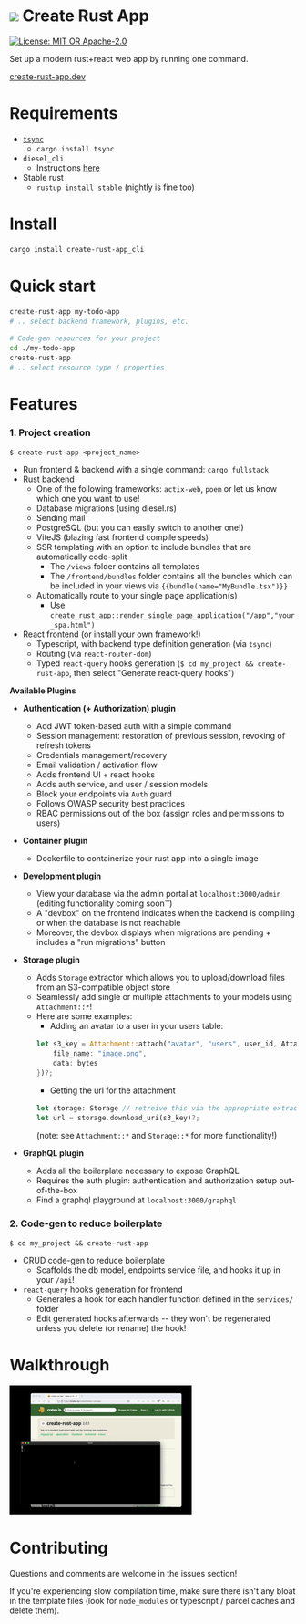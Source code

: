 # <img src="https://user-images.githubusercontent.com/4259838/150465966-7ac954d1-9f0c-48d4-a37a-10543b3bbfe1.png" height="40px"> Create Rust App

<a href="https://crates.io/crates/create-rust-app"><img src="https://img.shields.io/crates/v/create-rust-app.svg?style=for-the-badge" height="20" alt="License: MIT OR Apache-2.0" /></a>

Set up a modern rust+react web app by running one command.

[create-rust-app.dev](https://create-rust-app.dev)

# Requirements

- [`tsync`](https://github.com/Wulf/tsync)
  - ```cargo install tsync```
- `diesel_cli`
  - Instructions [here](http://diesel.rs/guides/getting-started#installing-diesel-cli)
- Stable rust
  - ```rustup install stable``` (nightly is fine too)

# Install

```sh
cargo install create-rust-app_cli
```

# Quick start

```sh
create-rust-app my-todo-app
# .. select backend framework, plugins, etc.
```

```sh
# Code-gen resources for your project
cd ./my-todo-app
create-rust-app
# .. select resource type / properties
```

# Features

### 1. Project creation
```
$ create-rust-app <project_name>
```

  - Run frontend & backend with a single command: `cargo fullstack`
  - Rust backend
    - One of the following frameworks: `actix-web`, `poem` or let us know which one you want to use!
    - Database migrations (using diesel.rs)
    - Sending mail
    - PostgreSQL (but you can easily switch to another one!)
    - ViteJS (blazing fast frontend compile speeds)
    - SSR templating with an option to include bundles that are automatically code-split
      - The `/views` folder contains all templates
      - The `/frontend/bundles` folder contains all the bundles which can be included in your views via `{{bundle(name="MyBundle.tsx")}}`
    - Automatically route to your single page application(s)
      - Use `create_rust_app::render_single_page_application("/app","your_spa.html")`
  - React frontend (or install your own framework!)
    - Typescript, with backend type definition generation (via `tsync`)
    - Routing (via `react-router-dom`)
    - Typed `react-query` hooks generation (`$ cd my_project && create-rust-app`, then select "Generate react-query hooks")

**Available Plugins**

- **Authentication (+ Authorization) plugin**
  - Add JWT token-based auth with a simple command
  - Session management: restoration of previous session, revoking of refresh tokens
  - Credentials management/recovery
  - Email validation / activation flow
  - Adds frontend UI + react hooks
  - Adds auth service, and user / session models
  - Block your endpoints via `Auth` guard
  - Follows OWASP security best practices
  - RBAC permissions out of the box (assign roles and permissions to users)
    

- **Container plugin**
  - Dockerfile to containerize your rust app into a single image
    

- **Development plugin**
  - View your database via the admin portal at `localhost:3000/admin` (editing functionality coming soon™)
  - A "devbox" on the frontend indicates when the backend is compiling or when the database is not reachable
  - Moreover, the devbox displays when migrations are pending + includes a "run migrations" button
    

- **Storage plugin**
  - Adds `Storage` extractor which allows you to upload/download files from an S3-compatible object store 
  - Seamlessly add single or multiple attachments to your models using `Attachment::*`!
  - Here are some examples:
    - Adding an avatar to a user in your users table: 
    ```rs
    let s3_key = Attachment::attach("avatar", "users", user_id, AttachmentData {
        file_name: "image.png",
        data: bytes
    })?;
    ```
    - Getting the url for the attachment
    ```rs
    let storage: Storage // retreive this via the appropriate extractor in your frameowrk of choice
    let url = storage.download_uri(s3_key)?;
    ```
    (note: see `Attachment::*` and `Storage::*` for more functionality!)
    

- **GraphQL plugin**
  - Adds all the boilerplate necessary to expose GraphQL
  - Requires the auth plugin: authentication and authorization setup out-of-the-box
  - Find a graphql playground at `localhost:3000/graphql`


### 2. Code-gen to reduce boilerplate
```
$ cd my_project && create-rust-app
```
  - CRUD code-gen to reduce boilerplate
    - Scaffolds the db model, endpoints service file, and hooks it up in your `/api`! 
  - `react-query` hooks generation for frontend
    - Generates a hook for each handler function defined in the `services/` folder 
    - Edit generated hooks afterwards -- they won't be regenerated unless you delete (or rename) the hook! 

# Walkthrough

[![Gif](docs/create-rust-app-v2.gif)](https://github.com/Wulf/create-rust-app/blob/main/docs/create-rust-app-v2.mp4)

# Contributing

Questions and comments are welcome in the issues section! 

If you're experiencing slow compilation time, make sure there isn't any bloat in the template files (look for `node_modules` or typescript / parcel caches and delete them).
